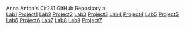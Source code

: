 Anna Anton's Cit281 GitHub Repository a <br />
[Lab1](https://github.com/annaantonn/Lab1)
[Project1](https://github.com/annaantonn/Project1)
[Lab2](https://github.com/annaantonn/Lab2)
[Project2](https://github.com/annaantonn/Project2)
[Lab3](https://github.com/annaantonn/Lab3)
[Project3](https://github.com/annaantonn/Project3)
[Lab4](https://github.com/annaantonn/Lab4)
[Project4](https://github.com/annaantonn/Project4)
[Lab5](https://github.com/annaantonn/Lab5)
[Project5](https://github.com/annaantonn/Project5)
[Lab6](https://github.com/annaantonn/Lab6)
[Project6](https://github.com/annaantonn/Project6)
[Lab7](https://github.com/annaantonn/Lab7)
[Lab8](https://github.com/annaantonn/Lab8)
[Lab9](https://github.com/annaantonn/Lab9)
[Project7]()


